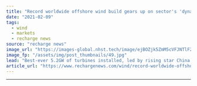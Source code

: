 ```yaml
---
title: "Record worldwide offshore wind build gears up on sector's 'dynamic momentum'"
date: "2021-02-09"
tags: 
  - wind
  - markets
  - recharge news
source: "recharge news"
image_url: "https://images-global.nhst.tech/image/ejBOZjk5ZmM5cVFJNTlFZWorMCtrSTVnVmkwN1dySllvUHIrMXNqY2ZuWT0=/nhst/binary/f775b29d4375c30de297f735ec267858"
image_fp: "/assets/img/post_thumbnails/49.jpg"
lead: "Best-ever 5.2GW of turbines installed, led by rising star China and market-leading Britain, as fleet swells to 32.5GW globally, says World Forum Offshore Wind in latest report"
article_url: "https://www.rechargenews.com/wind/record-worldwide-offshore-wind-build-gears-up-on-sectors-dynamic-momentum/2-1-959544"
---
```


---
